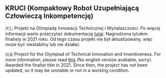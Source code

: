 ## KRUCI  (Kompaktowy Robot Uzupełniającą Człowieczą Inkompetencję)

🇵🇱 Projekt na Olimpiadę Innowacji Technicznej i Wynalazczości. Po więcej informacji warto przeczytać dokumentację [tutaj](https://github.com/jakubbinieda/KRUCI/blob/main/KRUCI.pdf). Nagrodzona tytułem finalisty w 2021 roku. Od tego czasu projekt nie był aktualizowany, więc może być niestabilny lub nie działać.

🇬🇧 Project for the Olympiad of Technical Innovation and Inventiveness. For more information, please read [this](https://github.com/jakubbinieda/KRUCI/blob/main/KRUCI.pdf) (No english version avaliable, sorry). Awarded the finalist title in 2021. Since then, the project has not been updated, so it may be unstable or not in a working condition. 

